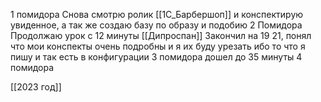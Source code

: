 1 помидора
Снова смотрю ролик [[1C_Барбершоп]] и конспектирую увиденное, а так же создаю базу по образу и подобию
2 Помидора
Продолжаю урок с 12 минуты
[[Дипроспан]] 
Закончил на 19 21, понял что мои конспекты очень подробны и я их буду урезать
ибо то что я пишу и так есть в конфигурации
3 помидора
 дошел до 35 минуты 
4 помидора

[[2023 год]]